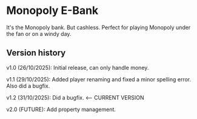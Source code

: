 # Monopoly E-Bank

It's the Monopoly bank. But cashless.
Perfect for playing Monopoly under the fan or on a windy day.

## Version history

v1.0 (26/10/2025): Initial release, can only handle money.

v1.1 (29/10/2025): Added player renaming and fixed a minor spelling error. Also did a bugfix.

v1.2 (31/10/2025): Did a bugfix. <-- CURRENT VERSION

v2.0 (FUTURE): Add property management.
